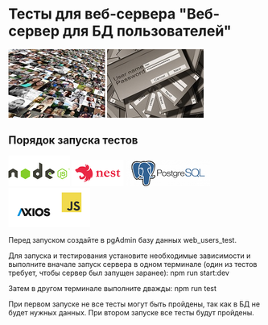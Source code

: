 # Тесты для веб-сервера "Веб-сервер для БД пользователей"


![Картинка](images/faces.jpg)
![Картинка](images/password.jpg)


## Порядок запуска тестов

![Картинка](images/node.png)
![Картинка](images/nest.png)
![Картинка](images/postgres.png)
![Картинка](images/axios.png)

Перед запуском создайте в pgAdmin базу данных web_users_test. 

Для запуска и тестирования установите необходимые зависимости и выполните вначале запуск сервера в одном терминале (один из тестов требует, чтобы сервер был запущен заранее):
npm run start:dev

Затем в другом терминале выполните дважды:
npm run test

При первом запуске не все тесты могут быть пройдены, так как в БД не будет нужных данных. При втором запуске все тесты будут пройдены.
